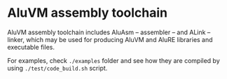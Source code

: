 # AluVM assembly toolchain

AluVM assembly toolchain includes AluAsm – assembler – and ALink – linker, which
may be used for producing AluVM and AluRE libraries and executable files.

For examples, check `./examples` folder and see how they are compiled by using
`./test/code_build.sh` script.
